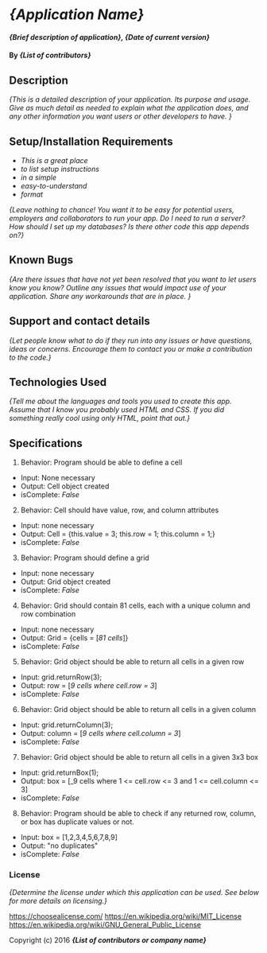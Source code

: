 # _{Application Name}_

#### _{Brief description of application}, {Date of current version}_

#### By _**{List of contributors}**_

## Description

_{This is a detailed description of your application. Its purpose and usage.  Give as much detail as needed to explain what the application does, and any other information you want users or other developers to have. }_

## Setup/Installation Requirements

* _This is a great place_
* _to list setup instructions_
* _in a simple_
* _easy-to-understand_
* _format_

_{Leave nothing to chance! You want it to be easy for potential users, employers and collaborators to run your app. Do I need to run a server? How should I set up my databases? Is there other code this app depends on?}_

## Known Bugs

_{Are there issues that have not yet been resolved that you want to let users know you know?  Outline any issues that would impact use of your application.  Share any workarounds that are in place. }_

## Support and contact details

_{Let people know what to do if they run into any issues or have questions, ideas or concerns.  Encourage them to contact you or make a contribution to the code.}_

## Technologies Used

_{Tell me about the languages and tools you used to create this app. Assume that I know you probably used HTML and CSS. If you did something really cool using only HTML, point that out.}_

## Specifications

1. Behavior: Program should be able to define a cell
  * Input: None necessary
  * Output: Cell object created
  * isComplete: _False_

2. Behavior: Cell should have value, row, and column attributes
  * Input: none necessary
  * Output: Cell = {this.value = 3; this.row = 1; this.column = 1;}
  * isComplete: _False_
  
3. Behavior: Program should define a grid
  * Input: none necessary
  * Output: Grid object created
  * isComplete: _False_

4. Behavior: Grid should contain 81 cells, each with a unique column and row combination
* Input: none necessary
* Output: Grid = {cells = [_81 cells_]}
* isComplete: _False_

5. Behavior: Grid object should be able to return all cells in a given row
  * Input: grid.returnRow(3);
  * Output: row = [_9 cells where cell.row = 3_]
  * isComplete: _False_

6. Behavior: Grid object should be able to return all cells in a given column
  * Input: grid.returnColumn(3);
  * Output: column = [_9 cells where cell.column = 3_]
  * isComplete: _False_

7. Behavior: Grid object should be able to return all cells in a given 3x3 box
  * Input: grid.returnBox(1);
  * Output: box = [_9 cells where 1 <= cell.row <= 3 and 1 <= cell.column <= 3]
  * isComplete: _False_

8. Behavior: Program should be able to check if any returned row, column, or box has duplicate values or not.
  * Input: box = [1,2,3,4,5,6,7,8,9]
  * Output: "no duplicates"
  * isComplete: _False_

### License

*{Determine the license under which this application can be used.  See below for more details on licensing.}*

https://choosealicense.com/
https://en.wikipedia.org/wiki/MIT_License
https://en.wikipedia.org/wiki/GNU_General_Public_License

Copyright (c) 2016 **_{List of contributors or company name}_**